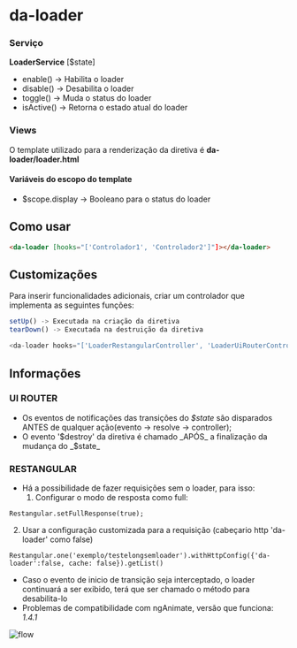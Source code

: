 # da-loader

### Serviço

**LoaderService** [$state]

 * enable() -> Habilita o loader
 * disable() -> Desabilita o loader
 * toggle() -> Muda o status do loader
 * isActive() -> Retorna o estado atual do loader

### Views

O template utilizado para a renderização da diretiva é __da-loader/loader.html__

#### Variáveis do escopo do template

* $scope.display -> Booleano para o status do loader



## Como usar

````html
<da-loader [hooks="['Controlador1', 'Controlador2']"]></da-loader>
````

## Customizações

Para inserir funcionalidades adicionais, criar um controlador que implementa as seguintes funções:

````javascript
setUp() -> Executada na criação da diretiva
tearDown() -> Executada na destruição da diretiva
````

````javascript
<da-loader hooks="['LoaderRestangularController', 'LoaderUiRouterController']"></da-loader>
````

## Informações

### UI ROUTER
* Os eventos de notificações das transições do _$state_ são disparados ANTES de qualquer ação(evento -> resolve -> controller);
* O evento '$destroy' da diretiva é chamado _APÓS_ a finalização da mudança do _$state_

### RESTANGULAR
* Há a possibilidade de fazer requisições sem o loader, para isso:
  1) Configurar o modo de resposta como full:
````
Restangular.setFullResponse(true);
````
  2) Usar a configuração customizada para a requisição (cabeçario http 'da-loader' como false)
````
Restangular.one('exemplo/testelongsemloader').withHttpConfig({'da-loader':false, cache: false}).getList()
````
* Caso o evento de inicio de transição seja interceptado, o loader continuará a ser exibido, terá que ser chamado o método para desabilita-lo
* Problemas de compatibilidade com ngAnimate, versão que funciona: _1.4.1_

![flow](http://i.imgur.com/PT8iTNJ.png)